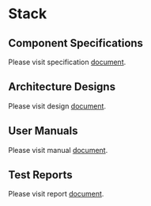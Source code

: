 # Stack

## Component Specifications

Please visit specification [document](./specs/stack.md).

## Architecture Designs

Please visit design [document](./designs/stack.md).

## User Manuals

Please visit manual [document](./manuals/stack.md).

## Test Reports

Please visit report [document](./reports/stack.md).

